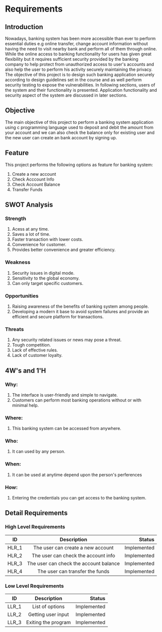 # Requirements

## Introduction

Nowadays, banking system has been more accessible than ever to perform essential duties e.g online transfer, change account information without having the need to visit nearby bank and perform all of them through online. While the online access to banking functionality for users has given great flexibility but it requires sufficient security provided by the banking company to help protect from unauthorized access to user's accounts and also help the user to perform his activity securely maintaining the privacy. The objective of this project is to design such banking application securely according to design guidelines set in the course and as well perform security testing to expose the vulnerabilities. In following sections, users of the system and their functionality is presented. Application functionality and security aspect of the system are discussed in later sections.

## Objective 

The main objective of this project to perform a banking system application using c programming language used to deposit and debit the amount from your account and we can also check the balance only for existing user and the new user can create an bank account by signing up.


## Feature

This project performs the following options as feature for banking system:

1. Create a new account
2. Check Acccount Info
3. Check Account Balance
4. Transfer Funds

## SWOT Analysis

### Strength

1. Acess at any time.
2. Saves a lot of time.
3. Faster transaction with lower costs.
4. Convenience for customer.
5. Provides better convenience and greater efficiency.

### Weakness

1. Security issues in digital mode.
2. Sensitivity to the global economy.
3. Can only target specific customers.

### Opportunities

1. Raising awareness of the benefits of banking system among people.
2. Developing a modern it base to avoid system failures and provide an efficient and secure platform for transactions.

### Threats

1. Any security related issues or news may pose a threat.
2. Tough competition.
3. Lack of effective rules.
4. Lack of customer loyalty.


## 4W's and 1'H

### Why:

1. The interface is user-friendly and simple to navigate. 
2. Customers can perform most banking operations without or with minimal help.

### Where:

1. This banking system can be accessed from anywhere. 

### Who:

1. It can used by any person.


### When:

1. It can be used at anytime depend upon the person's perferences


### How:

1. Entering the credentials you can get access to the banking system.


## Detail Requirements

### High Level Requirements
| ID   |      Description     |  Status |
|----------|:-------------:|------:|
| HLR_1 | The user can create a new account | Implemented |
| HLR_2 | The user can check the account info | Implemented |
| HLR_3 | The user can check the account balance | Implemented |
| HLR_4 | The user can transfer the funds | Implemented |


### Low Level Requirements
| ID   |      Description     |  Status |
|----------|:-------------:|------:|
| LLR_1 | List of options | Implemented |
| LLR_2 | Getting user input | Implemented |
| LLR_3 | Exiting the program | Implemented |











